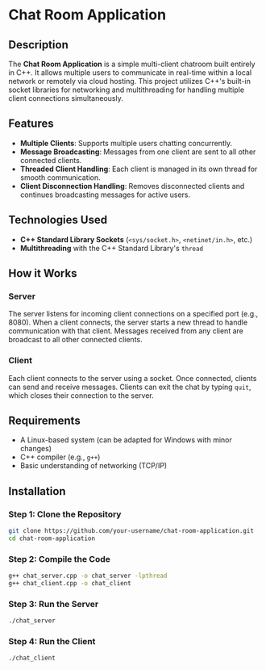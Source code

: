 # Chat Room Application

## Description

The **Chat Room Application** is a simple multi-client chatroom built entirely in C++. It allows multiple users to communicate in real-time within a local network or remotely via cloud hosting. This project utilizes C++'s built-in socket libraries for networking and multithreading for handling multiple client connections simultaneously.

## Features

- **Multiple Clients**: Supports multiple users chatting concurrently.
- **Message Broadcasting**: Messages from one client are sent to all other connected clients.
- **Threaded Client Handling**: Each client is managed in its own thread for smooth communication.
- **Client Disconnection Handling**: Removes disconnected clients and continues broadcasting messages for active users.

## Technologies Used

- **C++ Standard Library Sockets** (`<sys/socket.h>`, `<netinet/in.h>`, etc.)
- **Multithreading** with the C++ Standard Library's `thread`

## How it Works

### Server

The server listens for incoming client connections on a specified port (e.g., 8080). When a client connects, the server starts a new thread to handle communication with that client. Messages received from any client are broadcast to all other connected clients.

### Client

Each client connects to the server using a socket. Once connected, clients can send and receive messages. Clients can exit the chat by typing `quit`, which closes their connection to the server.

## Requirements

- A Linux-based system (can be adapted for Windows with minor changes)
- C++ compiler (e.g., `g++`)
- Basic understanding of networking (TCP/IP)

## Installation

### Step 1: Clone the Repository
```bash
git clone https://github.com/your-username/chat-room-application.git
cd chat-room-application
```

### Step 2: Compile the Code

```bash
g++ chat_server.cpp -o chat_server -lpthread
g++ chat_client.cpp -o chat_client
```

### Step 3: Run the Server

```bash
./chat_server
```

### Step 4:  Run the Client
```bash
./chat_client
```
